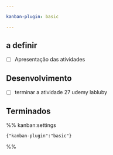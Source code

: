 ```yaml
---

kanban-plugin: basic

---
```


## a definir

- [ ] Apresentação das atividades


## Desenvolvimento

- [ ] terminar a atividade 27 udemy labluby


## Terminados





%% kanban:settings
```
{"kanban-plugin":"basic"}
```
%%